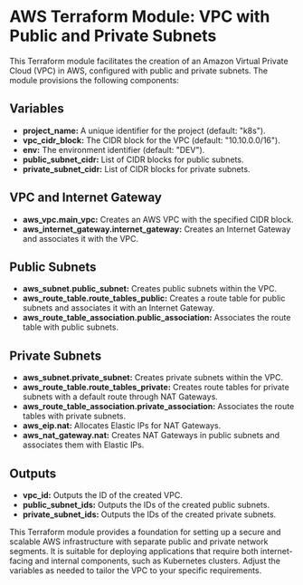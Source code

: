 # AWS Terraform Module: VPC with Public and Private Subnets

This Terraform module facilitates the creation of an Amazon Virtual Private Cloud (VPC) in AWS, configured with public and private subnets. The module provisions the following components:

## Variables
- **project_name:** A unique identifier for the project (default: "k8s").
- **vpc_cidr_block:** The CIDR block for the VPC (default: "10.10.0.0/16").
- **env:** The environment identifier (default: "DEV").
- **public_subnet_cidr:** List of CIDR blocks for public subnets.
- **private_subnet_cidr:** List of CIDR blocks for private subnets.

## VPC and Internet Gateway
- **aws_vpc.main_vpc:** Creates an AWS VPC with the specified CIDR block.
- **aws_internet_gateway.internet_gateway:** Creates an Internet Gateway and associates it with the VPC.

## Public Subnets
- **aws_subnet.public_subnet:** Creates public subnets within the VPC.
- **aws_route_table.route_tables_public:** Creates a route table for public subnets and associates it with an Internet Gateway.
- **aws_route_table_association.public_association:** Associates the route table with public subnets.

## Private Subnets
- **aws_subnet.private_subnet:** Creates private subnets within the VPC.
- **aws_route_table.route_tables_private:** Creates route tables for private subnets with a default route through NAT Gateways.
- **aws_route_table_association.private_association:** Associates the route tables with private subnets.
- **aws_eip.nat:** Allocates Elastic IPs for NAT Gateways.
- **aws_nat_gateway.nat:** Creates NAT Gateways in public subnets and associates them with Elastic IPs.

## Outputs
- **vpc_id:** Outputs the ID of the created VPC.
- **public_subnet_ids:** Outputs the IDs of the created public subnets.
- **private_subnet_ids:** Outputs the IDs of the created private subnets.

This Terraform module provides a foundation for setting up a secure and scalable AWS infrastructure with separate public and private network segments. It is suitable for deploying applications that require both internet-facing and internal components, such as Kubernetes clusters. Adjust the variables as needed to tailor the VPC to your specific requirements.
